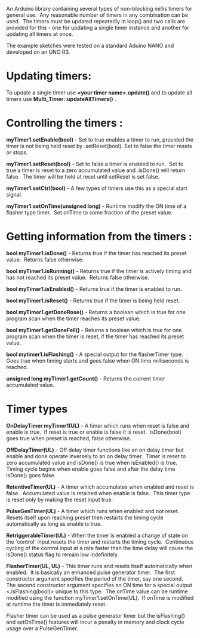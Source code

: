 An Arduino library containing several types of non-blocking millis timers for general use.&nbsp; 
Any reasonable number of timers in any combination can be used.&nbsp;  The timers must be
updated repeatedly in loop() and two calls are provided for this - one for updating a single
timer instance and another for updating all timers at once.

The example sketches were tested on a standard Aduino NANO and developed on an UNO R3.

# Updating timers:

To update a single timer use **\<your timer name\>.update()** and to update all timers use 
 **Multi_Timer::updateAllTimers()** .

 # Controlling the timers :

 **myTimer1.setEnable(bool)** - Set to true enables a timer to run, provided the timer is
 not being held reset by .setReset(bool).  Set to false the timer resets or stops.

 **myTimer1.setReset(bool)** - Set to false a timer is enabled to run.&nbsp; Set to true a timer is
 reset to a zero accumulated value and .isDone() will return false.&nbsp; The timer will be
 held at reset until setReset is set false.

 **myTimer1.setCtrl(bool)** - A few types of timers use this as a special start signal.

 **myTimer1.setOnTime(unsigned long)** - Runtime modify the ON time of a flasher type timer.&nbsp; Set onTime
 to some fraction of the preset value.

  
# Getting information from the timers :

**bool myTimer1.isDone()** - Returns true if the timer has reached its preset value.&nbsp; Returns
false otherwise.

**bool myTimer1.isRunning()** - Returns true if the timer is actively timing and has not
reached its preset value.&nbsp; Returns false otherwise.

**bool myTimer1.isEnabled()** - Returns true if the timer is enabled to run.
 
**bool myTimer1.isReset()** - Returns true if the timer is being held reset.

**bool myTimer1.getDoneRose()** - Returns a boolean which is true for one program scan when the timer
reaches its preset value.

**bool myTimer1.getDoneFell()** - Returns a boolean which is true for one program scan when the timer is reset, if
the timer has reached its preset value.

**bool mytimer1.isFlashing()** - A special output for the flasherTimer type.&nbsp; Goes true when timing starts
and goes false when ON time milliseconds is reached.

**unsigned long myTimer1.getCount()** - Returns the current timer accumulated value.


 # Timer types

**OnDelayTimer myTimer1(UL)** - A timer which runs when reset is false and enable is true.&nbsp; 
If reset is true or enable is false it is reset.&nbsp; isDone(bool) goes true when preset is reached,
false otherwise.

**OffDelayTimer(UL)** - Off delay timer functions like an on delay timer but enable and done
operate inversely to an on delay timer.&nbsp; Timer is reset to zero accumulated value and isDone() is true
when isEnabled() is true.&nbsp; Timing cycle begins when enable goes false and after the delay time isDone()
goes false.

**RetentiveTimer(UL)** - A timer which accumulates when enabled and reset is false.&nbsp;   Accumulated value
is retained when enable is false.&nbsp; This timer type is reset only by making the reset input true.

**PulseGenTimer(UL)** - A timer which runs when enabled and not reset.&nbsp; Resets itself upon reaching preset
then restarts the timing cycle automatically as long as enable is true.

**RetriggerableTimer(UL)** - When the timer is enabled a change of state on the 'control' input resets the timer
and restarts the timing cycle.&nbsp; Continuous cycling of the control input at a rate faster than the time
delay will cause the isDone() status flag to remain low indefinitely.

**FlasherTimer(UL, UL)** - This timer runs and resets itself automatically when enabled.&nbsp; It is basically
an enhanced pulse generator timer.&nbsp; The first constructor argument specifies the period of the timer, say
one second.&nbsp; The second constructor argument specifies an ON time for a special output <.isFlashing(bool)> unique
to this type.&nbsp; 
 The onTime value can be runtime modified using the function
myTimer1.setOnTime(UL).&nbsp; If onTime is modified at runtime the timer is immediately reset.

Flasher timer can be used as a pulse generator timer but the isFlashing() and setOnTime() features will
incur a penalty in memory and clock cycle usage over a PulseGenTimer.


